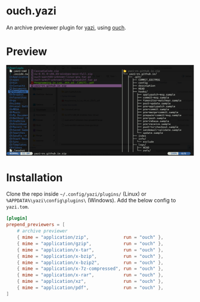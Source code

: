 # ouch.yazi

An archive previewer plugin for [yazi](https://github.com/sxyazi/yazi), using [ouch](https://github.com/ouch-org/ouch).

# Preview

![preview](./ouch.yazi-preview.png)

# Installation

Clone the repo inside `~/.config/yazi/plugins/` (Linux) or `%APPDATA%\yazi\config\plugins\` (Windows). Add the below config to `yazi.tom`.

```toml
[plugin]
prepend_previewers = [
	# archive previewer
	{ mime = "application/zip",             run = "ouch" },
	{ mime = "application/gzip",            run = "ouch" },
	{ mime = "application/x-tar",           run = "ouch" },
	{ mime = "application/x-bzip",          run = "ouch" },
	{ mime = "application/x-bzip2",         run = "ouch" },
	{ mime = "application/x-7z-compressed", run = "ouch" },
	{ mime = "application/x-rar",           run = "ouch" },
	{ mime = "application/xz",              run = "ouch" },
	{ mime = "application/pdf",             run = "ouch" },
]
```
